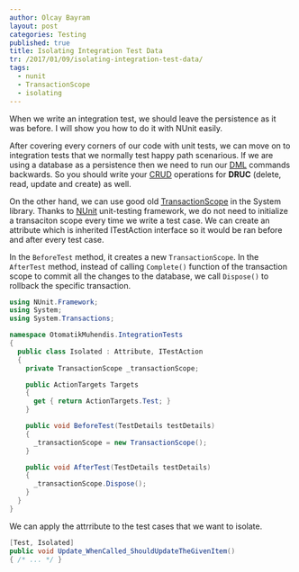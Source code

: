 ```yaml
---
author: Olcay Bayram
layout: post
categories: Testing
published: true
title: Isolating Integration Test Data
tr: /2017/01/09/isolating-integration-test-data/
tags:
  - nunit
  - TransactionScope
  - isolating
---
```

When we write an integration test, we should leave the persistence as it was before. I will show you how to do it with NUnit easily.

After covering every corners of our code with unit tests, we can move on to integration tests that we normally test happy path scenarious. If we are using a database as a persistence then we need to run our [DML](https://en.wikipedia.org/wiki/Data_manipulation_language "Data manipulation language") commands backwards. So you should write your [CRUD](https://en.wikipedia.org/wiki/Create,_read,_update_and_delete "Create, read, update and delete") operations for **DRUC** (delete, read, update and create)  as well.

On the other hand, we can use good old [TransactionScope](https://msdn.microsoft.com/tr-tr/library/system.transactions.transactionscope(v=vs.110).aspx) in the System library. Thanks to [NUnit](https://nunit.org/) unit-testing framework, we do not need to initialize a transaciton scope every time we write a test case. We can create an attribute which is inherited ITestAction interface so it would be ran before and after every test case.

In the `BeforeTest` method, it creates a new `TransactionScope`. In the `AfterTest` method, instead of calling `Complete()` function of the transaction scope to commit all the changes to the database, we call `Dispose()` to rollback the specific transaction.

```csharp
using NUnit.Framework;
using System;
using System.Transactions;

namespace OtomatikMuhendis.IntegrationTests
{
  public class Isolated : Attribute, ITestAction
  {
    private TransactionScope _transactionScope;

    public ActionTargets Targets
    {
      get { return ActionTargets.Test; }
    }

    public void BeforeTest(TestDetails testDetails)
    {
      _transactionScope = new TransactionScope();
    }

    public void AfterTest(TestDetails testDetails)
    {
      _transactionScope.Dispose();
    }
  }
}
```

We can apply the attrribute to the test cases that we want to isolate.

```csharp
[Test, Isolated]
public void Update_WhenCalled_ShouldUpdateTheGivenItem()
{ /* ... */ }
```
